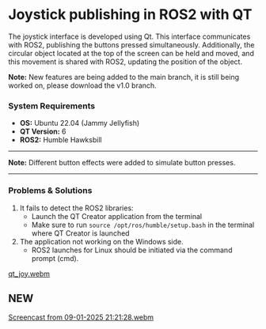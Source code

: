 # Joystick publishing in ROS2 with QT

The joystick interface is developed using Qt. This interface communicates with ROS2, publishing the buttons pressed simultaneously. Additionally, the circular object located at the top of the screen can be held and moved, and this movement is shared with ROS2, updating the position of the object.

**Note:** New features are being added to the main branch, it is still being worked on, please download the v1.0 branch.

### System Requirements
- **OS:** Ubuntu 22.04 (Jammy Jellyfish)
- **QT Version:** 6
- **ROS2:** Humble Hawksbill
---
**Note:** Different button effects were added to simulate button presses.

---

### Problems & Solutions

1. It fails to detect the ROS2 libraries:
    - Launch the QT Creator application from the terminal
    - Make sure to run `source /opt/ros/humble/setup.bash` in the terminal where QT Creator is launched
2. The application not working on the Windows side.
    - ROS2 launches for Linux should be initiated via the command prompt (cmd).


[qt_joy.webm](https://github.com/serkanMzlm/QT-ROS2-Joystick/assets/74418302/1093c2bf-77d2-40e3-9b08-3631efae21ea)



## NEW 

[Screencast from 09-01-2025 21:21:28.webm](https://github.com/user-attachments/assets/9cb52734-c413-42d4-ae94-59be2bc1b3ea)
